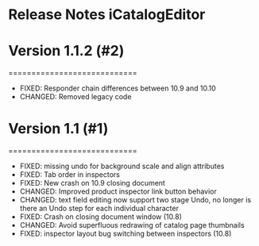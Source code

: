 # Release Notes iCatalogEditor

# Version 1.1.2 (#2)
============================

- FIXED: Responder chain differences between 10.9 and 10.10
- CHANGED: Removed legacy code

# Version 1.1 (#1)
============================

- FIXED: missing undo for background scale and align attributes
- FIXED: Tab order in inspectors
- FIXED: New crash on 10.9 closing document
- CHANGED: Improved product inspector link button behavior
- CHANGED: text field editing now support two stage Undo, no longer is there an Undo step for each individual character
- FIXED: Crash on closing document window (10.8)
- CHANGED: Avoid superfluous redrawing of catalog page thumbnails
- FIXED: inspector layout bug switching between inspectors (10.8)
